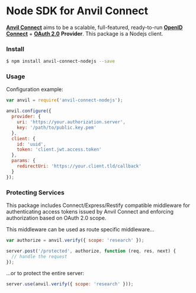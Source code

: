 # Node SDK for Anvil Connect

**[Anvil Connect](https://github.com/anvilresearch/connect)** aims to be a scalable, full-featured, ready-to-run [**OpenID Connect**](http://openid.net/connect/) + [**OAuth 2.0**](http://tools.ietf.org/html/rfc6749) **Provider**. This package is a Nodejs client.


### Install

```bash
$ npm install anvil-connect-nodejs --save
```

### Usage

Configuration example:

```javascript
var anvil = require('anvil-connect-nodejs');

anvil.configure({
  provider: {
    uri: 'https://your.authorization.server',
    key: '/path/to/public.key.pem'
  },
  client: {
    id: 'uuid',
    token: 'client.jwt.access.token'
  },
  params: {
    redirectUri: 'https://your.client.tld/callback'
  }
});
```


### Protecting Services

This package includes Connect/Express/Restify compatible middleware for authenticating access tokens issued by Anvil Connect and enforcing authorization based on OAuth 2.0 scope.

This middleware can be used as route specific middleware...

```javascript
var authorize = anvil.verify({ scope: 'research' });

server.post('/protected', authorize, function (req, res, next) {
  // handle the request
});
```

...or to protect the entire server:

```javascript
server.use(anvil.verify({ scope: 'research' }));
```


